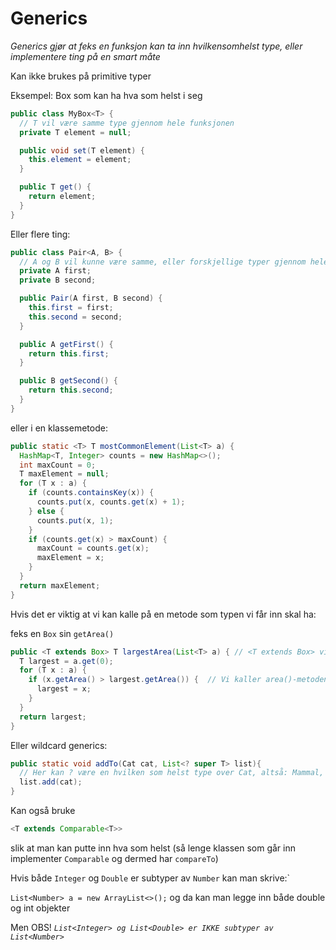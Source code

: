 # Generics

*Generics gjør at feks en funksjon kan ta inn hvilkensomhelst type, eller implementere ting på en smart måte*

Kan ikke brukes på primitive typer

Eksempel: Box som kan ha hva som helst i seg 

```java
public class MyBox<T> { 
  // T vil være samme type gjennom hele funksjonen
  private T element = null;

  public void set(T element) {
    this.element = element;
  }

  public T get() {
    return element;
  }
}
```

Eller flere ting:

```java
public class Pair<A, B> { 
  // A og B vil kunne være samme, eller forskjellige typer gjennom hele funksjonen
  private A first;
  private B second;

  public Pair(A first, B second) {
    this.first = first;
    this.second = second;
  }

  public A getFirst() {
    return this.first;
  }

  public B getSecond() {
    return this.second;
  }
}
```

eller i en klassemetode:

```java
public static <T> T mostCommonElement(List<T> a) {
  HashMap<T, Integer> counts = new HashMap<>();
  int maxCount = 0;
  T maxElement = null;
  for (T x : a) {
    if (counts.containsKey(x)) {
      counts.put(x, counts.get(x) + 1);
    } else {
      counts.put(x, 1);
    }
    if (counts.get(x) > maxCount) {
      maxCount = counts.get(x);
      maxElement = x;
    }
  }
  return maxElement;
}
```

Hvis det er viktig at vi kan kalle på en metode som typen vi får inn skal ha:

feks en `Box` sin `getArea()`

```java
public <T extends Box> T largestArea(List<T> a) { // <T extends Box> viktig
  T largest = a.get(0);
  for (T x : a) {
    if (x.getArea() > largest.getArea()) {  // Vi kaller area()-metoden på typen T!
      largest = x;
    }
  }
  return largest;
}
```

Eller wildcard generics:

```java
public static void addTo(Cat cat, List<? super T> list){
  // Her kan ? være en hvilken som helst type over Cat, altså: Mammal, Animal eller Object
  list.add(cat);
}
```

Kan også bruke 

```java
<T extends Comparable<T>>
``` 

slik at man kan putte inn hva som helst (så lenge klassen som går inn implementer `Comparable` og dermed har `compareTo`)

Hvis både `Integer` og `Double` er subtyper av `Number` kan man skrive:`

`List<Number> a = new ArrayList<>();` og da kan man legge inn både double og int objekter

Men OBS! *`List<Integer> og List<Double> er IKKE subtyper av List<Number>`*
